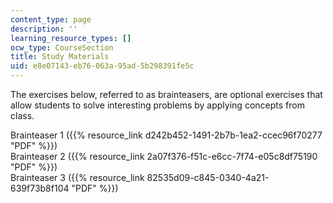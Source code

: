 ```yaml
---
content_type: page
description: ''
learning_resource_types: []
ocw_type: CourseSection
title: Study Materials
uid: e8e07143-eb76-063a-95ad-5b298391fe5c
---
```


The exercises below, referred to as brainteasers, are optional exercises that allow students to solve interesting problems by applying concepts from class.

Brainteaser 1 ({{% resource_link d242b452-1491-2b7b-1ea2-ccec96f70277 "PDF" %}})  
Brainteaser 2 ({{% resource_link 2a07f376-f51c-e6cc-7f74-e05c8df75190 "PDF" %}})  
Brainteaser 3 ({{% resource_link 82535d09-c845-0340-4a21-639f73b8f104 "PDF" %}})